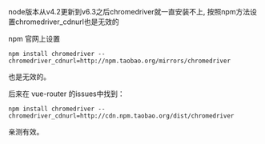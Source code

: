 node版本从v4.2更新到v6.3之后chromedriver就一直安装不上,
按照npm方法设置chromedriver_cdnurl也是无效的

npm 官网上设置
```
npm install chromedriver --chromedriver_cdnurl=http://npm.taobao.org/mirrors/chromedriver
```
也是无效的。


后来在 vue-router 的issues中找到：

```
npm install chromedriver --chromedriver_cdnurl=http://cdn.npm.taobao.org/dist/chromedriver

```
亲测有效。